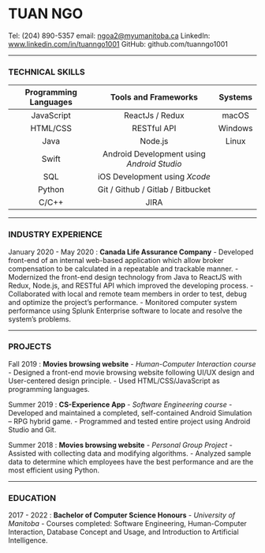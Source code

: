 # TUAN NGO

Tel: (204) 890-5357
email: ngoa2@myumanitoba.ca
LinkedIn: www.linkedin.com/in/tuanngo1001
GitHub: github.com/tuanngo1001

---

### TECHNICAL SKILLS

| Programming Languages |            Tools and Frameworks            | Systems |
| :-------------------: | :----------------------------------------: | :-----: |
|      JavaScript       |              ReactJs / Redux               |  macOS  |
|       HTML/CSS        |                RESTful API                 | Windows |
|         Java          |                  Node.js                   |  Linux  |
|         Swift         | Android Development using _Android Studio_ |
|          SQL          |       iOS Development using _Xcode_        |
|        Python         |     Git / Github / Gitlab / Bitbucket      |
|         C/C++         |                    JIRA                    |

<!-- ###TECHNICAL SKILLS
Programming Languages
:   - JavaScript
    - HTML/CSS
    - Java
    - Swift
    - SQL
    - Python
    - C/C++

Tools and Frameworks
:   - ReactJs / Redux
    - RESTful API
    - Node.js
    - Android Development using _Android Studio_
    - iOS Development using _Xcode_
    - Git / Github / Gitlab / Bitbucket
    - JIRA

Systems
:   - macOS / Windows / Linux -->

---

### INDUSTRY EXPERIENCE

January 2020 - May 2020
: **Canada Life Assurance Company** 
    - Developed front-end of an internal web-based application which allow broker
compensation to be calculated in a repeatable and trackable manner. 
    - Modernized the front-end design technology from Java to ReactJS with Redux,
Node.js, and RESTful API which improved the developing process. 
    - Collaborated with local and remote team members in order to test, debug and
optimize the project’s performance. 
    - Monitored computer system performance using Splunk Enterprise software to
locate and resolve the system’s problems.

---

### PROJECTS

Fall 2019
: **Movies browsing website** - _Human-Computer Interaction course_ 
    - Designed a front-end movie browsing website following UI/UX design and
User-centered design principle. 
    - Used HTML/CSS/JavaScript as programming languages.

Summer 2019
: **CS-Experience App** - _Software Engineering course_ 
    - Developed and maintained a completed, self-contained Android Simulation –
RPG hybrid game. 
    - Programmed and tested entire project using Android Studio and Git.

Summer 2018
: **Movies browsing website** - _Personal Group Project_ 
    - Assisted with collecting data and modifying algorithms. 
    - Analyzed sample data to determine which employees have the best performance and are the most efficient using Python.

---

### EDUCATION

2017 - 2022
: **Bachelor of Computer Science Honours** - _University of Manitoba_ 
    - Courses completed: Software Engineering, Human-Computer Interaction,
Database Concept and Usage, and Introduction to Artificial Intelligence.
